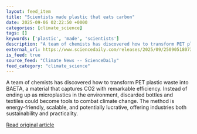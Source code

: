```yaml
---
layout: feed_item
title: "Scientists made plastic that eats carbon"
date: 2025-09-06 02:22:50 +0000
categories: [climate_science]
tags: []
keywords: ['plastic', 'made', 'scientists']
description: "A team of chemists has discovered how to transform PET plastic waste into BAETA, a material that captures CO2 with remarkable efficiency"
external_url: https://www.sciencedaily.com/releases/2025/09/250905180736.htm
is_feed: true
source_feed: "Climate News -- ScienceDaily"
feed_category: "climate_science"
---
```


A team of chemists has discovered how to transform PET plastic waste into BAETA, a material that captures CO2 with remarkable efficiency. Instead of ending up as microplastics in the environment, discarded bottles and textiles could become tools to combat climate change. The method is energy-friendly, scalable, and potentially lucrative, offering industries both sustainability and practicality.

[Read original article](https://www.sciencedaily.com/releases/2025/09/250905180736.htm)
